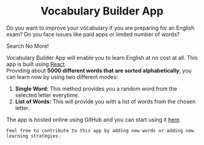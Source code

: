 <h1 align='center'>Vocabulary Builder App</h1>  
  
Do you want to improve your vocabulary if you are preparing for an English exam? Do you face issues like paid apps or limited number of words?  
  
Search No More!  
  
Vocabulary Builder App will enable you to learn English at no cost at all. This app is built using [React](http://reactjs.org).  
Providing about **5000 different words that are sorted alphabetically**, you can learn now by using two different modes:  
  
1. **Single Word:** This method provides you a random word from the selected letter everytime.  
2. **List of Words:** This will provide you with a list of words from the chosen letter.  
  
The app is hosted online using GitHub and you can start using it [here](https://ssis-group.github.io/Vocabulary/#/).  
  
```Feel free to contribute to this app by adding new words or adding new learning strategies.```
